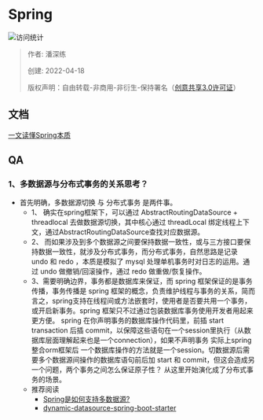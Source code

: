 # Spring

![访问统计](https://visitor-badge.glitch.me/badge?page_id=senlypan.qa.05-spring&left_color=blue&right_color=red)

> 作者: 潘深练
>
> 创建: 2022-04-18
>
> 版权声明：自由转载-非商用-非衍生-保持署名（[创意共享3.0许可证](https://creativecommons.org/licenses/by-nc-nd/3.0/deed.zh)）


## 文档 

[一文读懂Spring本质](http://spring.panshenlian.com/#/zh-cn/02-spring-core)
 

## QA

### 1、多数据源与分布式事务的关系思考？

- 首先明确，多数据源切换 与 分布式事务 是两件事。
    - 1、 确实在spring框架下，可以通过 AbstractRoutingDataSource + threadlocal 去做数据源切换，其中核心通过 threadLocal 绑定线程上下文，通过AbstractRoutingDataSource查找对应数据源。
    - 2、 而如果涉及到多个数据源之间要保持数据一致性，或与三方接口要保持数据一致性，就涉及分布式事务，而分布式事务，自然思路是记录 undo 和 redo ，本质是模拟了 mysql 处理单机事务时对日志的运用。通过 undo 做撤销/回滚操作，通过 redo 做重做/恢复操作。
    - 3、需要明确边界，事务都是数据库来保证，而 spring 框架保证的是事务传播，事务传播是 spring 框架的概念，负责维护线程与事务的关系，简而言之，spring支持在线程间或方法嵌套时，使用者是否要共用一个事务，或开启新事务。spring 框架只不过通过包装数据库事务使用开发者用起来更方便。 spring 在你声明事务的数据库操作代码里，前插 start transaction 后插 commit，以保障这些语句在一个session里执行（从数据库层面理解起来也是一个connection），如果不声明事务 实际上spring整合orm框架后 一个数据库操作的方法就是一个session。切数据源后需要多个数据源间操作的数据库语句前后加 start 和 commit，但这会造成另一个问题，两个事务之间怎么保证原子性？ 从这里开始演化成了分布式事务的场景。
    - 推荐阅读
        - [Spring是如何支持多数据源?](https://mp.weixin.qq.com/s/uR4FyEJKiU_75eGb4ynKiQ)
        - [dynamic-datasource-spring-boot-starter](https://mp.weixin.qq.com/s/uR4FyEJKiU_75eGb4ynKiQ) 